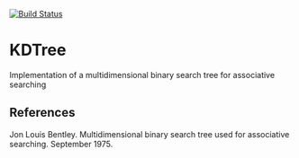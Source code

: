 [![Build Status](https://travis-ci.com/alesanfra/kdtree.svg?branch=main)](https://travis-ci.com/alesanfra/kdtree)

# KDTree

Implementation of a multidimensional binary search tree for associative searching

## References

Jon Louis Bentley. Multidimensional binary search tree used for associative searching. September 1975.